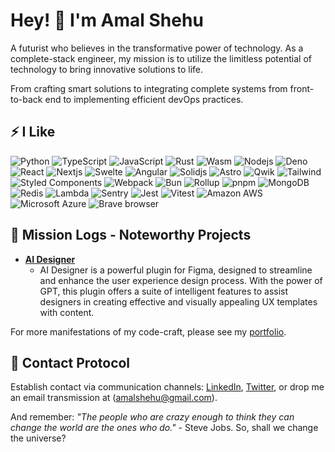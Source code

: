 # Hey! 👋 I'm Amal Shehu

A futurist who believes in the transformative power of technology. As a complete-stack engineer, my mission is to utilize the limitless potential of technology to bring innovative solutions to life.

From crafting smart solutions to integrating complete systems from front-to-back end to implementing efficient devOps practices.

## ⚡ I Like
![Python](https://img.shields.io/badge/-Python-F0F8FF?style=flat-square&logo=Python)
![TypeScript](https://img.shields.io/badge/-TypeScript-007ACC?style=flat-square&logo=typescript&logoColor=white)
![JavaScript](https://img.shields.io/badge/-JavaScript-F0F8FF?style=flat-square&logo=javascript)
![Rust](https://img.shields.io/badge/-Rust-0E7261?style=flat-square&logo=Rust)
![Wasm](https://img.shields.io/badge/-Wasm-F0F8FF?style=flat-square&logo=webassembly)
![Nodejs](https://img.shields.io/badge/-Nodejs-F0F8FF?style=flat-square&logo=Node.js)
![Deno](https://img.shields.io/badge/-deno-purple?style=flat-square&logo=deno)
![React](https://img.shields.io/badge/-React-F0F8FF?style=flat-square&logo=react)
![Nextjs](https://img.shields.io/badge/-Nextjs-black?style=flat-square&logo=Next.js)
![Swelte](https://img.shields.io/badge/-Svelte-F0F8FF?style=flat-square&logo=svelte)
![Angular](https://img.shields.io/badge/-Angular-DD0031?style=flat-square&logo=angular&logoColor=white)
![Solidjs](https://img.shields.io/badge/-Solidjs-blue?style=flat-square&logo=solid)
![Astro](https://img.shields.io/badge/-Astro-F0F8FF?style=flat-square&logo=astro)
![Qwik](https://img.shields.io/badge/-Qwik-white?style=flat-square&logo=html5)
![Tailwind](https://img.shields.io/badge/-TailwindCSS-F0F8FF?style=flat-square&logo=tailwindcss)
![Styled Components](https://img.shields.io/badge/-Styled_Components-db7092?style=flat-square&logo=styled-components&logoColor=white)
![Webpack](https://img.shields.io/badge/-Webpack-black?style=flat-square&logo=webpack)
![Bun](https://img.shields.io/badge/-Bun-yellow?style=flat-square&logo=bun)
![Rollup](https://img.shields.io/badge/-Rollup-orange?style=flat-square&logo=rollup.js)
![pnpm](https://img.shields.io/badge/-pnpm-F0F8FF?style=flat-square&logo=pnpm)
![MongoDB](https://img.shields.io/badge/-MongoDB-13aa52?style=flat-square&logo=mongodb&logoColor=white)
![Redis](https://img.shields.io/badge/-Redis-F0F8FF?style=flat-square&logo=Redis)
![Lambda](https://img.shields.io/badge/-Lambda-F0F8FF?style=flat-square&logo=awslambda)
![Sentry](https://img.shields.io/badge/-Sentry-black?style=flat-square&logo=sentry)
![Jest](https://img.shields.io/badge/-Jest-black?style=flat-square&logo=jest)
![Vitest](https://img.shields.io/badge/-Vitest-black?style=flat-square&logo=vitest)
![Amazon AWS](https://img.shields.io/badge/Amazon%20AWS-232F3E?style=flat-square&logo=amazon-aws)
![Microsoft Azure](https://img.shields.io/badge/Microsoft%20Azure-232F7E?style=flat-square&logo=microsoft-azure)
![Brave browser](https://img.shields.io/badge/-Brave_Browser-FB542B?style=flat-square&logo=brave&logoColor=white)
<br/>


## 🚀 Mission Logs - Noteworthy Projects

- **[AI Designer](https://www.figma.com/community/plugin/1227900767438159391/AI-Designer)**
  - AI Designer is a powerful plugin for Figma, designed to streamline and enhance the user experience design process. With the power of GPT, this plugin offers a suite of intelligent features to assist designers in creating effective and visually appealing UX templates with content.

For more manifestations of my code-craft, please see my [portfolio](https://amalshehu.dev).

## 📡 Contact Protocol

Establish contact via communication channels: [LinkedIn](https://linkedin.com/in/amalshehu), [Twitter](https://twitter.com/amal_shehu), or drop me an email transmission at (amalshehu@gmail.com). 

And remember: _"The people who are crazy enough to think they can change the world are the ones who do."_ - Steve Jobs. So, shall we change the universe?
